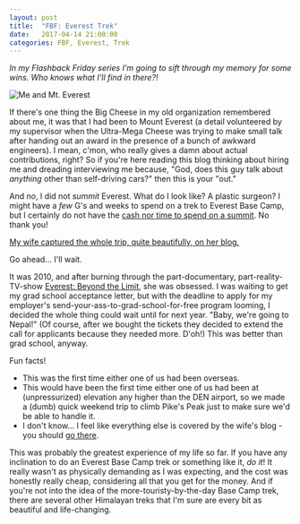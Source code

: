 ```yaml
---
layout: post
title:  "FBF: Everest Trek"
date:   2017-04-14 21:00:00 
categories: FBF, Everest, Trek
---
```


*In my Flashback Friday series I'm going to sift through my memory for some wins. Who knows what I'll find in there?!*

![Me and Mt. Everest](https://c1.staticflickr.com/6/5166/5200991849_0f52637217_b.jpg)

If there's one thing the Big Cheese in my old organization remembered about me, it was that I had been to Mount Everest (a detail volunteered by my supervisor when the Ultra-Mega Cheese was trying to make small talk after handing out an award in the presence of a bunch of awkward engineers). I mean, c'mon, who really gives a damn about actual contributions, right?  So if you're here reading this blog thinking about hiring me and dreading interviewing me because, "God, does this guy talk about *anything* other than self-driving cars?" then this is your "out."

And *no*, I did not *summit* Everest. What do I look like? A plastic surgeon? I might have a *few* G's and weeks to spend on a trek to Everest Base Camp, but I certainly do not have the [cash nor time to spend on a summit](http://www.alanarnette.com/blog/2016/12/18/how-much-does-it-cost-to-climb-mount-everest/). No thank you!

[My wife captured the whole trip, quite beautifully, on her blog.](http://andkathleen.com/nepal/) 

Go ahead... I'll wait. 

It was 2010, and after burning through the part-documentary, part-reality-TV-show [Everest: Beyond the Limit](https://en.wikipedia.org/wiki/Everest:_Beyond_the_Limit), she was obsessed. I was waiting to get my grad school acceptance letter, but with the deadline to apply for my employer's send-your-ass-to-grad-school-for-free program looming, I decided the whole thing could wait until for next year. "Baby, we're going to Nepal!" (Of course, after we bought the tickets they decided to extend the call for applicants because they needed more. D'oh!) This was better than grad school, anyway.

Fun facts!

- This was the first time either one of us had been overseas.
- This would have been the first time either one of us had been at (unpressurized) elevation any higher than the DEN airport, so we made a (dumb) quick weekend trip to climb Pike's Peak just to make sure we'd be able to handle it. 
- I don't know... I feel like everything else is covered by the wife's blog - you should [go there](http://andkathleen.com/nepal/).

This was probably the greatest experience of my life so far. If you have any inclination to do an Everest Base Camp trek or something like it, *do it*! It really wasn't as physically demanding as I was expecting, and the cost was honestly really cheap, considering all that you get for the money. And if you're not into the idea of the more-touristy-by-the-day Base Camp trek, there are several other Himalayan treks that I'm sure are every bit as beautiful and life-changing. 
